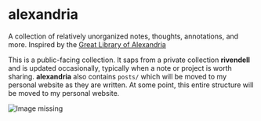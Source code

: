 # alexandria
A collection of relatively unorganized notes, thoughts, annotations,
and more. Inspired by the [Great Library of
Alexandria](https://en.wikipedia.org/wiki/Library_of_Alexandria)

This is a public-facing collection. It saps from a private collection
**rivendell** and is updated occasionally, typically when a note or
project is worth sharing. **alexandria** also contains `posts/`
which will be moved to my personal website as they are written.
At some point, this entire structure will be moved to my personal
website.

![Image missing](images/README.png)

